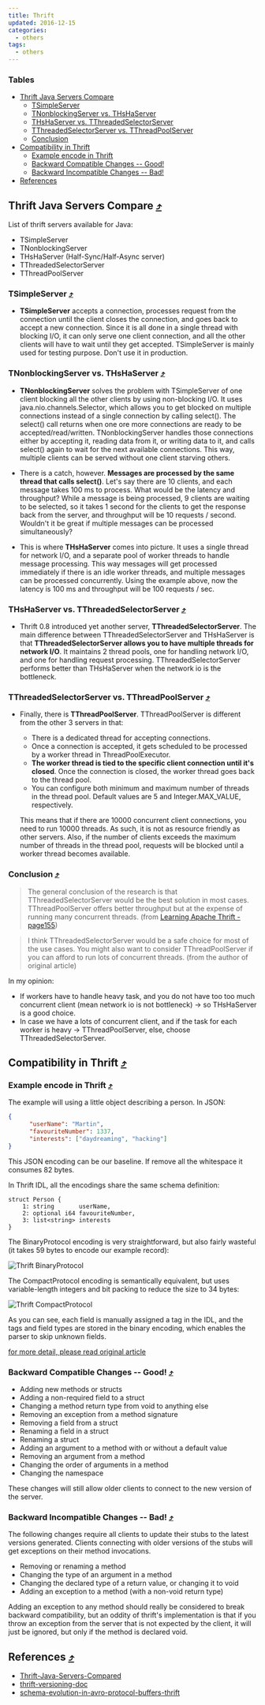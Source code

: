 ```yaml
---
title: Thrift
updated: 2016-12-15
categories:
  - others
tags:
  - others
---
```


### Tables
* [Thrift Java Servers Compare](#thrift-java-servers-compare-10548tables)
  * [TSimpleServer](#tsimpleserver-10548tables)
  * [TNonblockingServer vs. THsHaServer](#tnonblockingserver-vs-thshaserver-10548tables)
  * [THsHaServer vs. TThreadedSelectorServer](#thshaserver-vs-tthreadedselectorserver-10548tables)
  * [TThreadedSelectorServer vs. TThreadPoolServer](#tthreadedselectorserver-vs-tthreadpoolserver-10548tables)
  * [Conclusion](#conclusion-10548tables)
* [Compatibility in Thrift](#compatibility-in-thrift-10548tables)
  * [Example encode in Thrift](#example-encode-in-thrift-10548tables)
  * [Backward Compatible Changes -- Good!](#backward-compatible-changes----good-10548tables)
  * [Backward Incompatible Changes -- Bad!](#backward-incompatible-changes----bad-10548tables)
* [References](#references-10548tables)

## Thrift Java Servers Compare [&#10548;](#tables)

List of thrift servers available for Java:

  * TSimpleServer
  * TNonblockingServer
  * THsHaServer (Half-Sync/Half-Async server)
  * TThreadedSelectorServer
  * TThreadPoolServer

### TSimpleServer [&#10548;](#tables)

  * **TSimpleServer** accepts a connection, processes request from the connection until the client closes the connection, and goes back to accept a new connection. Since it is all done in a single thread with blocking I/O, it can only serve one client connection, and all the other clients will have to wait until they get accepted. TSimpleServer is mainly used for testing purpose. Don't use it in production.

### TNonblockingServer vs. THsHaServer [&#10548;](#tables)

* **TNonblockingServer** solves the problem with TSimpleServer of one client blocking all the other clients by using non-blocking I/O. It uses java.nio.channels.Selector, which allows you to get blocked on multiple connections instead of a single connection by calling select(). The select() call returns when one ore more connections are ready to be accepted/read/written. TNonblockingServer handles those connections either by accepting it, reading data from it, or writing data to it, and calls select() again to wait for the next available connections. This way, multiple clients can be served without one client starving others.

* There is a catch, however. **Messages are processed by the same thread that calls select()**. Let's say there are 10 clients, and each message takes 100 ms to process. What would be the latency and throughput? While a message is being processed, 9 clients are waiting to be selected, so it takes 1 second for the clients to get the response back from the server, and throughput will be 10 requests / second. Wouldn't it be great if multiple messages can be processed simultaneously?

* This is where **THsHaServer** comes into picture. It uses a single thread for network I/O, and a separate pool of worker threads to handle message processing. This way messages will get processed immediately if there is an idle worker threads, and multiple messages can be processed concurrently. Using the example above, now the latency is 100 ms and throughput will be 100 requests / sec.

### THsHaServer vs. TThreadedSelectorServer [&#10548;](#tables)

* Thrift 0.8 introduced yet another server, **TThreadedSelectorServer**. The main difference between TThreadedSelectorServer and THsHaServer is that **TThreadedSelectorServer allows you to have multiple threads for network I/O**. It maintains 2 thread pools, one for handling network I/O, and one for handling request processing. TThreadedSelectorServer performs better than THsHaServer when the network io is the bottleneck.

### TThreadedSelectorServer vs. TThreadPoolServer [&#10548;](#tables)

* Finally, there is **TThreadPoolServer**. TThreadPoolServer is different from the other 3 servers in that:

  * There is a dedicated thread for accepting connections.
  * Once a connection is accepted, it gets scheduled to be processed by a worker thread in ThreadPoolExecutor.
  * **The worker thread is tied to the specific client connection until it's closed**. Once the connection is closed, the worker thread goes back to the thread pool.
  * You can configure both minimum and maximum number of threads in the thread pool. Default values are 5 and Integer.MAX_VALUE, respectively.

  This means that if there are 10000 concurrent client connections, you need to run 10000 threads. As such, it is not as resource friendly as other servers. Also, if the number of clients exceeds the maximum number of threads in the thread pool, requests will be blocked until a worker thread becomes available.

### Conclusion [&#10548;](#tables)

> The general conclusion of the research is that TThreadedSelectorServer would be the best solution in most cases. TThreadPoolServer offers better throughput but at the expense of running many concurrent threads.
(from [Learning Apache Thrift - page155](https://www.packtpub.com/application-development/learning-apache-thrift))

>  I think TThreadedSelectorServer would be a safe choice for most of the use cases. You might also want to consider TThreadPoolServer if you can afford to run lots of concurrent threads. (from the author of original article)

In my opinion:

  * If workers have to handle heavy task, and you do not have too too much concurrent client (mean network io is not bottleneck) -> so THsHaServer is a good choice.
  * In case we have a lots of concurrent client, and if the task for each worker is heavy -> TThreadPoolServer, else, choose TThreadedSelectorServer.

## Compatibility in Thrift [&#10548;](#tables)

### Example encode in Thrift [&#10548;](#tables)

The example will using a little object describing a person. In JSON:

```json
{
      "userName": "Martin",
      "favouriteNumber": 1337,
      "interests": ["daydreaming", "hacking"]
}
```

This JSON encoding can be our baseline. If remove all the whitespace it consumes 82 bytes.

In Thrift IDL, all the encodings share the same schema definition:

```
struct Person {
    1: string       userName,
    2: optional i64 favouriteNumber,
    3: list<string> interests
}
```

The BinaryProtocol encoding is very straightforward, but also fairly wasteful (it takes 59 bytes to encode our example record):

![Thrift BinaryProtocol](https://martin.kleppmann.com/2012/12/binaryprotocol.png)

The CompactProtocol encoding is semantically equivalent, but uses variable-length integers and bit packing to reduce the size to 34 bytes:

![Thrift CompactProtocol](https://martin.kleppmann.com/2012/12/compactprotocol.png)

As you can see, each field is manually assigned a tag in the IDL, and the tags and field types are stored in the binary encoding, which enables the parser to skip unknown fields.

[for more detail, please read original article](https://martin.kleppmann.com/2012/12/05/schema-evolution-in-avro-protocol-buffers-thrift.html)

### Backward Compatible Changes -- Good! [&#10548;](#tables)

* Adding new methods or structs
* Adding a non-required field to a struct
* Changing a method return type from void to anything else
* Removing an exception from a method signature
* Removing a field from a struct
* Renaming a field in a struct
* Renaming a struct
* Adding an argument to a method with or without a default value
* Removing an argument from a method
* Changing the order of arguments in a method
* Changing the namespace

These changes will still allow older clients to connect to the new version of the server.

### Backward Incompatible Changes -- Bad! [&#10548;](#tables)

The following changes require all clients to update their stubs to the latest versions generated. Clients connecting with older versions of the stubs will get exceptions on their method invocations.

* Removing or renaming a method
* Changing the type of an argument in a method
* Changing the declared type of a return value, or changing it to void
* Adding an exception to a method (with a non-void return type)

Adding an exception to any method should really be considered to break backward compatibility, but an oddity of thrift's implementation is that if you throw an exception from the server that is not expected by the client, it will just be ignored, but only if the method is declared void.

## References [&#10548;](#tables)
* [Thrift-Java-Servers-Compared](https://github.com/m1ch1/mapkeeper/wiki/Thrift-Java-Servers-Compared)
* [thrift-versioning-doc](https://github.com/bkayser/thrift-versioning-doc)
* [schema-evolution-in-avro-protocol-buffers-thrift](https://martin.kleppmann.com/2012/12/05/schema-evolution-in-avro-protocol-buffers-thrift.html)
